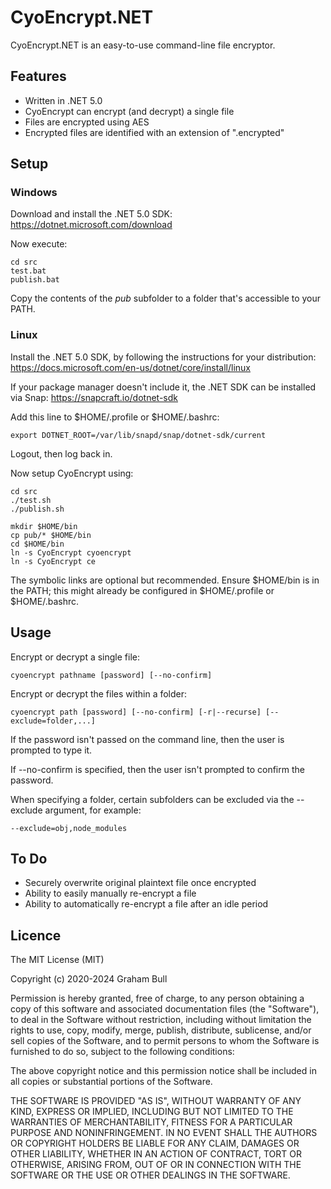 # CyoEncrypt.NET

CyoEncrypt.NET is an easy-to-use command-line file encryptor.

## Features

- Written in .NET 5.0
- CyoEncrypt can encrypt (and decrypt) a single file
- Files are encrypted using AES
- Encrypted files are identified with an extension of ".encrypted"

## Setup

### Windows

Download and install the .NET 5.0 SDK: https://dotnet.microsoft.com/download

Now execute:

    cd src
    test.bat
    publish.bat

Copy the contents of the *pub* subfolder to a folder that's accessible to your PATH.

### Linux

Install the .NET 5.0 SDK, by following the instructions for your distribution: https://docs.microsoft.com/en-us/dotnet/core/install/linux

If your package manager doesn't include it, the .NET SDK can be installed via Snap: https://snapcraft.io/dotnet-sdk

Add this line to $HOME/.profile or $HOME/.bashrc:

    export DOTNET_ROOT=/var/lib/snapd/snap/dotnet-sdk/current

Logout, then log back in.

Now setup CyoEncrypt using:

    cd src
    ./test.sh
    ./publish.sh

    mkdir $HOME/bin
    cp pub/* $HOME/bin
    cd $HOME/bin
    ln -s CyoEncrypt cyoencrypt
    ln -s CyoEncrypt ce

The symbolic links are optional but recommended. Ensure $HOME/bin is in the PATH; this might already be configured in $HOME/.profile or $HOME/.bashrc.

## Usage

Encrypt or decrypt a single file:

    cyoencrypt pathname [password] [--no-confirm]

Encrypt or decrypt the files within a folder:

    cyoencrypt path [password] [--no-confirm] [-r|--recurse] [--exclude=folder,...]

If the password isn't passed on the command line, then the user is prompted to type it.

If --no-confirm is specified, then the user isn't prompted to confirm the password.

When specifying a folder, certain subfolders can be excluded via the --exclude argument, for example:

    --exclude=obj,node_modules

## To Do

- Securely overwrite original plaintext file once encrypted
- Ability to easily manually re-encrypt a file
- Ability to automatically re-encrypt a file after an idle period

## Licence

The MIT License (MIT)

Copyright (c) 2020-2024 Graham Bull

Permission is hereby granted, free of charge, to any person obtaining a copy
of this software and associated documentation files (the "Software"), to deal
in the Software without restriction, including without limitation the rights
to use, copy, modify, merge, publish, distribute, sublicense, and/or sell
copies of the Software, and to permit persons to whom the Software is
furnished to do so, subject to the following conditions:

The above copyright notice and this permission notice shall be included in all
copies or substantial portions of the Software.

THE SOFTWARE IS PROVIDED "AS IS", WITHOUT WARRANTY OF ANY KIND, EXPRESS OR
IMPLIED, INCLUDING BUT NOT LIMITED TO THE WARRANTIES OF MERCHANTABILITY,
FITNESS FOR A PARTICULAR PURPOSE AND NONINFRINGEMENT. IN NO EVENT SHALL THE
AUTHORS OR COPYRIGHT HOLDERS BE LIABLE FOR ANY CLAIM, DAMAGES OR OTHER
LIABILITY, WHETHER IN AN ACTION OF CONTRACT, TORT OR OTHERWISE, ARISING FROM,
OUT OF OR IN CONNECTION WITH THE SOFTWARE OR THE USE OR OTHER DEALINGS IN THE
SOFTWARE.
